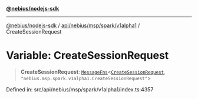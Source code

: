 [**@nebius/nodejs-sdk**](../../../../../../README.md)

***

[@nebius/nodejs-sdk](../../../../../../README.md) / [api/nebius/msp/spark/v1alpha1](../README.md) / CreateSessionRequest

# Variable: CreateSessionRequest

> **CreateSessionRequest**: [`MessageFns`](../../../../../../runtime/protos/core/interfaces/MessageFns.md)\<[`CreateSessionRequest`](../interfaces/CreateSessionRequest.md), `"nebius.msp.spark.v1alpha1.CreateSessionRequest"`\>

Defined in: src/api/nebius/msp/spark/v1alpha1/index.ts:4357
